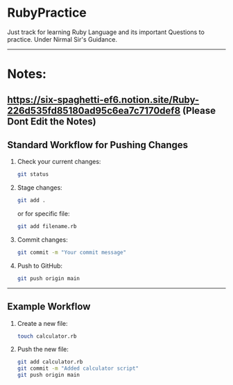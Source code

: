 # RubyPractice

Just track for learning Ruby Language and its important Questions to practice. Under Nirmal Sir's Guidance.

---
# Notes:
https://six-spaghetti-ef6.notion.site/Ruby-226d535fd85180ad95c6ea7c7170def8
(Please Dont Edit the Notes)
---

## Standard Workflow for Pushing Changes

1. Check your current changes:
   ```bash
   git status
   ```

2. Stage changes:
   ```bash
   git add .
   ```
   or for specific file:
   ```bash
   git add filename.rb
   ```

3. Commit changes:
   ```bash
   git commit -m "Your commit message"
   ```

4. Push to GitHub:
   ```bash
   git push origin main
   ```

---

## Example Workflow

1. Create a new file:
   ```bash
   touch calculator.rb
   ```

2. Push the new file:
   ```bash
   git add calculator.rb
   git commit -m "Added calculator script"
   git push origin main
   ```
